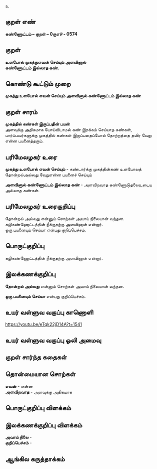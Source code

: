 உ

## குறள் எண் 

**கண்ணோட்டம் – குறள் – 0ருஎ௪ - 0574**  

## குறள் 

**உளபோல் முகத்துஎவன் செய்யும் அளவினால்  
கண்ணோட்டம் இல்லாத கண்.**  

## கொண்டு கூட்டும் முறை

**முகத்து உளபோல் எவன் செய்யும் அளவினால் கண்ணோட்டம் இல்லாத கண்**  

## குறள் சாரம் 

**முகத்தில் கண்கள் இருப்பதின் பயன்**  
அளவுக்கு அதிகமாக போய்விடாமல் கண் இரக்கம் செய்யாத கண்கள்,  
பார்ப்பவர்களுக்கு முகத்தில் கண்கள் இருப்பதைப்போல் தோற்றத்தை தவிர வேறு என்ன பயனைத்தரும்.  

## பரிமேலழகர் உரை

**முகத்து உளபோல் எவன் செய்யும்** - கண்டார்க்கு முகத்தின்கண் உளபோலத் தோன்றல்அல்லது வேறுஎன்ன பயனைச் செய்யும்  

**அளவினால் கண்ணோட்டம் இல்லாத கண்** - அளவிறவாத கண்ணோடுதலைஉடைய அல்லாத கண்கள். 

## பரிமேலழகர் உரைகுறிப்பு   

தோன்றல் அல்லது என்னும் சொற்கள் அவாய் நிலையான் வந்தன.  
கழிகண்ணோட்டத்தின் நீக்குதற்கு அளவினான் என்றார்.  
ஒரு பயனையும் செய்யா என்பது குறிப்பெச்சம்.    

## பொருட்குறிப்பு 

கழிகண்ணோட்டத்தின் நீக்குதற்கு அளவினான் என்றார்.  

## இலக்கணக்குறிப்பு  

**தோன்றல் அல்லது** என்னும் சொற்கள் அவாய் நிலையான் வந்தன.   

**ஒரு பயனையும் செய்யா** என்பது குறிப்பெச்சம். 

## உயர் வள்ளுவ வகுப்பு காணொளி

https://youtu.be/eTqk22jD14A?t=1541 

## உயர் வள்ளுவ வகுப்பு ஒலி அமைவு 

 
## குறள் சார்ந்த கதைகள் 


## தொன்மையான சொற்கள்  

**எவன்** - என்ன   
**அளவிறவாத** - அளவுக்கு அதிகமாக   


## பொருட்குறிப்பு விளக்கம்


## இலக்கணக்குறிப்பு விளக்கம்

**அவாய் நிலை** -   
**குறிப்பெச்சம்** - 

## ஆங்கில கருத்தாக்கம் 


